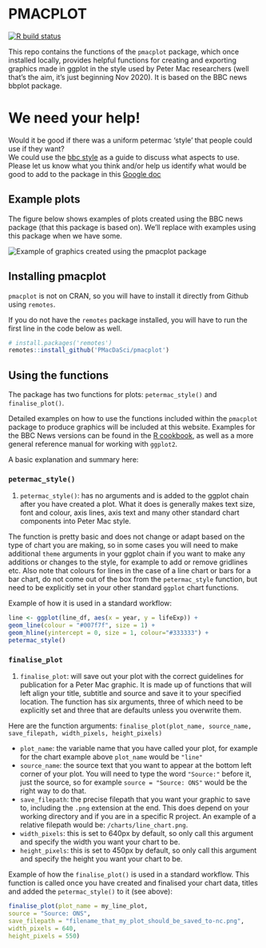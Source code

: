 PMACPLOT
================

<!-- badges: start -->

[![R build
status](https://github.com/PMacDaSci/pmacplot/workflows/R-CMD-check/badge.svg)](https://github.com/PMacDaSci/pmacplot/actions/)
<!-- badges: end -->

This repo contains the functions of the `pmacplot` package, which once
installed locally, provides helpful functions for creating and exporting
graphics made in ggplot in the style used by Peter Mac researchers (well
that’s the aim, it’s just beginning Nov 2020). It is based on the BBC
news bbplot package.

# We need your help!

Would it be good if there was a uniform petermac ‘style’ that people
could use if they want?  
We could use the [bbc
style](https://github.com/bbc/bbplot/blob/master/R/bbc_style.R) as a
guide to discuss what aspects to use.  
Please let us know what you think and/or help us identify what would be
good to add to the package in this [Google
doc](https://docs.google.com/document/d/1y3F0Xp91w3SCCALdUrqi8OswdMF8-Ek5_RrYK-9PDbI/edit)

## Example plots

The figure below shows examples of plots created using the BBC news
package (that this package is based on). We’ll replace with examples
using this package when we have some.

![Example of graphics created using the pmacplot
package](man/figures/bbplot_example_plots.png)

## Installing pmacplot

`pmacplot` is not on CRAN, so you will have to install it directly from
Github using `remotes`.

If you do not have the `remotes` package installed, you will have to run
the first line in the code below as well.

``` r
# install.packages('remotes')
remotes::install_github('PMacDaSci/pmacplot')
```

## Using the functions

The package has two functions for plots: `petermac_style()` and
`finalise_plot()`.

Detailed examples on how to use the functions included within the
`pmacplot` package to produce graphics will be included at this website.
Examples for the BBC News versions can be found in the [R
cookbook](https://bbc.github.io/rcookbook/), as well as a more general
reference manual for working with `ggplot2`.

A basic explanation and summary here:

### `petermac_style()`

1.  `petermac_style()`: has no arguments and is added to the ggplot
    chain after you have created a plot. What it does is generally makes
    text size, font and colour, axis lines, axis text and many other
    standard chart components into Peter Mac style.

The function is pretty basic and does not change or adapt based on the
type of chart you are making, so in some cases you will need to make
additional `theme` arguments in your ggplot chain if you want to make
any additions or changes to the style, for example to add or remove
gridlines etc. Also note that colours for lines in the case of a line
chart or bars for a bar chart, do not come out of the box from the
`petermac_style` function, but need to be explicitly set in your other
standard `ggplot` chart functions.

Example of how it is used in a standard workflow:

``` r
line <- ggplot(line_df, aes(x = year, y = lifeExp)) +
geom_line(colour = "#007f7f", size = 1) +
geom_hline(yintercept = 0, size = 1, colour="#333333") +
petermac_style()
```

### `finalise_plot`

1.  `finalise_plot`: will save out your plot with the correct guidelines
    for publication for a Peter Mac graphic. It is made up of functions
    that will left align your title, subtitle and source and save it to
    your specified location. The function has six arguments, three of
    which need to be explicitly set and three that are defaults unless
    you overwrite them.

Here are the function arguments:
`finalise_plot(plot_name, source_name, save_filepath, width_pixels, height_pixels)`

-   `plot_name`: the variable name that you have called your plot, for
    example for the chart example above `plot_name` would be `"line"`  
-   `source_name`: the source text that you want to appear at the bottom
    left corner of your plot. You will need to type the word `"Source:"`
    before it, just the source, so for example `source = "Source: ONS"`
    would be the right way to do that.
-   `save_filepath`: the precise filepath that you want your graphic to
    save to, including the `.png` extension at the end. This does depend
    on your working directory and if you are in a specific R project. An
    example of a relative filepath would be: `/charts/line_chart.png`.  
-   `width_pixels`: this is set to 640px by default, so only call this
    argument and specify the width you want your chart to be.
-   `height_pixels`: this is set to 450px by default, so only call this
    argument and specify the height you want your chart to be.

Example of how the `finalise_plot()` is used in a standard workflow.
This function is called once you have created and finalised your chart
data, titles and added the `petermac_style()` to it (see above):

``` r
finalise_plot(plot_name = my_line_plot,
source = "Source: ONS",
save_filepath = "filename_that_my_plot_should_be_saved_to-nc.png",
width_pixels = 640,
height_pixels = 550)
```
